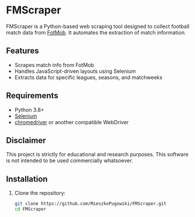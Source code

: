 # FMScraper

FMScraper is a Python-based web scraping tool designed to collect football match data from [FotMob](https://www.fotmob.com/). It automates the extraction of match information.

## Features

- Scrapes match info from FotMob
- Handles JavaScript-driven layouts using Selenium
- Extracts data for specific leagues, seasons, and matchweeks

## Requirements

- Python 3.8+
- [Selenium](https://selenium.dev/)
- [chromedriver](https://chromedriver.chromium.org/) or another compatible WebDriver

## Disclaimer
This project is strictly for educational and research purposes. This software is not intended to be used commercially whatsoever.

## Installation

1. Clone the repository:
   ```bash
   git clone https://github.com/MieszkoPugowski/FMScraper.git
   cd FMScraper
